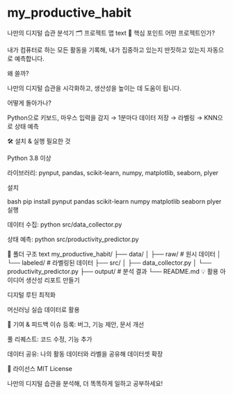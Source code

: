 # my_productive_habit

나만의 디지털 습관 분석기
🗂 프로젝트 맵
text
📌 핵심 포인트
어떤 프로젝트인가?

내가 컴퓨터로 하는 모든 활동을 기록해, 내가 집중하고 있는지 딴짓하고 있는지 자동으로 예측합니다.

왜 쓸까?

나만의 디지털 습관을 시각화하고, 생산성을 높이는 데 도움이 됩니다.

어떻게 돌아가나?

Python으로 키보드, 마우스 입력을 감지 → 1분마다 데이터 저장 → 라벨링 → KNN으로 상태 예측

🛠️ 설치 & 실행
필요한 것

Python 3.8 이상

라이브러리: pynput, pandas, scikit-learn, numpy, matplotlib, seaborn, plyer

설치

bash
pip install pynput pandas scikit-learn numpy matplotlib seaborn plyer
실행

데이터 수집: python src/data_collector.py

상태 예측: python src/productivity_predictor.py

📂 폴더 구조
text
my_productive_habit/
├── data/
│   ├── raw/          # 원시 데이터
│   └── labeled/      # 라벨링된 데이터
├── src/
│   ├── data_collector.py
│   └── productivity_predictor.py
├── output/           # 분석 결과
└── README.md
💡 활용 아이디어
생산성 리포트 만들기

디지털 루틴 최적화

머신러닝 실습 데이터로 활용

🤝 기여 & 피드백
이슈 등록: 버그, 기능 제안, 문서 개선

풀 리퀘스트: 코드 수정, 기능 추가

데이터 공유: 나의 활동 데이터와 라벨을 공유해 데이터셋 확장

📝 라이선스
MIT License

나만의 디지털 습관을 분석해, 더 똑똑하게 일하고 공부하세요!
